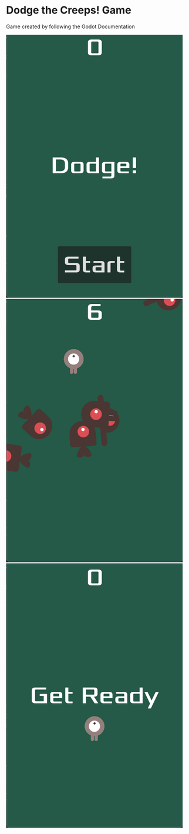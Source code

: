 # Dodge the Creeps! Game

Game created by following the Godot Documentation

![alt text](previews/1.png)
![alt text](previews/2.png)
![alt text](previews/3.png)